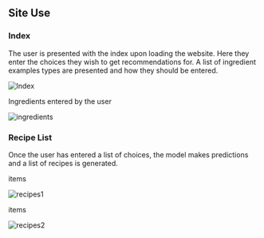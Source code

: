 ## Site Use

### Index

The user is presented with the index upon loading the website. Here they enter the choices they wish to get recommendations for. A list of ingredient examples types are presented and how they should be entered.

![Index](https://github.githubassets.com/images/modules/open_graph/github-mark.png)

Ingredients entered by the user

![ingredients](https://github.githubassets.com/images/modules/open_graph/github-mark.png)

### Recipe List

Once the user has entered a list of choices, the model makes predictions and a list of recipes is generated.

items

![recipes1](https://github.githubassets.com/images/modules/open_graph/github-mark.png)

items

![recipes2](https://github.githubassets.com/images/modules/open_graph/github-mark.png)
